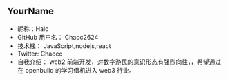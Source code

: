 ## YourName

- 昵称：Halo
- GitHub 用户名： Chaoc2624
- 技术栈： JavaScript,nodejs,react
- Twitter: Chaocc
- 自我介绍： web2 前端开发，对数字游民的意识形态有强烈向往，，希望通过在 openbuild 的学习借机进入 web3 行业。
